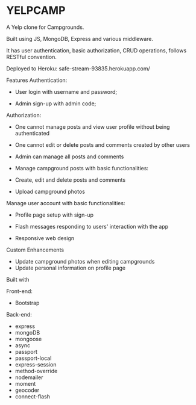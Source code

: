 # YELPCAMP
A Yelp clone for Campgrounds.

Built using JS, MongoDB, Express and various middleware.

It has user authentication, basic authorization, CRUD operations, follows RESTful convention.

Deployed to Heroku: 
safe-stream-93835.herokuapp.com/

Features
Authentication:

* User login with username and password;

* Admin sign-up with admin code;

Authorization:

* One cannot manage posts and view user profile without being authenticated

* One cannot edit or delete posts and comments created by other users

* Admin can manage all posts and comments

* Manage campground posts with basic functionalities:

* Create, edit and delete posts and comments

* Upload campground photos

Manage user account with basic functionalities:

* Profile page setup with sign-up

* Flash messages responding to users' interaction with the app

* Responsive web design

Custom Enhancements
* Update campground photos when editing campgrounds
* Update personal information on profile page

Built with

Front-end:
* Bootstrap

Back-end:
* express
* mongoDB
* mongoose
* async
* passport
* passport-local
* express-session
* method-override
* nodemailer
* moment
* geocoder
* connect-flash
